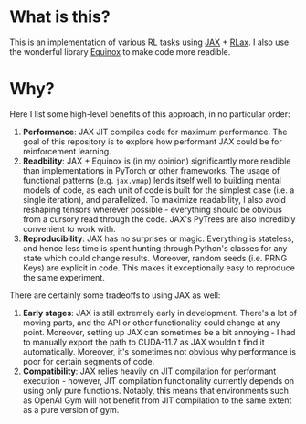 # What is this?
This is an implementation of various RL tasks using [JAX](https://github.com/google/jax) + [RLax](https://github.com/deepmind/rlax). I also use the wonderful library [Equinox](https://github.com/patrick-kidger/equinox) to make code more readible.

# Why?
Here I list some high-level benefits of this approach, in no particular order:
1. **Performance**: JAX JIT compiles code for maximum performance. The goal of this repository is to explore how performant JAX could be for reinforcement learning.
2. **Readbility**: JAX + Equinox is (in my opinion) significantly more readible than implementations in PyTorch or other frameworks. The usage of functional patterns (e.g. `jax.vmap`) lends itself well to building mental models of code, as each unit of code is built for the simplest case (i.e. a single iteration), and parallelized. To maximize readability, I also avoid reshaping tensors wherever possible - everything should be obvious from a cursory read through the code. JAX's PyTrees are also incredibly convenient to work with.
3. **Reproducibility**: JAX has no surprises or magic. Everything is stateless, and hence less time is spent hunting through Python's classes for any state which could change results. Moreover, random seeds (i.e. PRNG Keys) are explicit in code. This makes it exceptionally easy to reproduce the same experiment.

There are certainly some tradeoffs to using JAX as well:

1. **Early stages**: JAX is still extremely early in development. There's a lot of moving parts, and the API or other functionality could change at any point. Moreover, setting up JAX can sometimes be a bit annoying - I had to manually export the path to CUDA-11.7 as JAX wouldn't find it automatically. Moreover, it's sometimes not obvious why performance is poor for certain segments of code.
2. **Compatibility**: JAX relies heavily on JIT compilation for performant execution - however, JIT compilation functionality currently depends on using only pure functions. Notably, this means that environments such as OpenAI Gym will not benefit from JIT compilation to the same extent as a pure version of gym. 


